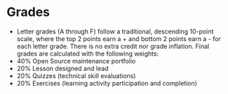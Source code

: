 # Grades
- Letter grades (A through F) follow a traditional, descending 10-point scale, where the top 2 points earn a + and bottom 2 points earn a - for each letter grade. There is no extra credit nor grade inflation. Final grades are calculated with the following weights:
- 40% Open Source maintenance portfolio
- 20% Lesson designed and lead
- 20% Quizzes (technical skill evaluations)
- 20% Exercises (learning activity participation and completion)
